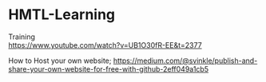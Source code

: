 # HMTL-Learning

Training
<br> https://www.youtube.com/watch?v=UB1O30fR-EE&t=2377

How to Host your own website;
https://medium.com/@svinkle/publish-and-share-your-own-website-for-free-with-github-2eff049a1cb5


